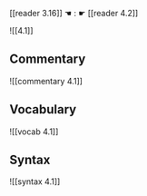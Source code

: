 [[reader 3.16]] ☚ : ☛ [[reader 4.2]]

![[4.1]]

## Commentary

![[commentary 4.1]]

## Vocabulary

![[vocab 4.1]]

## Syntax

![[syntax 4.1]]

